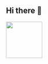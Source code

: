 ## Hi there 👋
<img width="100" alt="" src="https://github.com/user-attachments/assets/42b97ab5-83f9-4409-9e8d-63ed67405ef4" />

<!--
**bryjna07/bryjna07** is a ✨ _special_ ✨ repository because its `README.md` (this file) appears on your GitHub profile.

Here are some ideas to get you started:

- 🔭 I’m currently working on ...
- 🌱 I’m currently learning ...
- 👯 I’m looking to collaborate on ...
- 🤔 I’m looking for help with ...
- 💬 Ask me about ...
- 📫 How to reach me: ...
- 😄 Pronouns: ...
- ⚡ Fun fact: ...
-->
